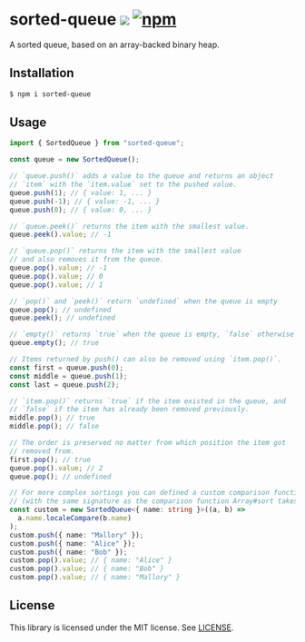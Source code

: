 # sorted-queue ![](https://github.com/badrap/sorted-queue/workflows/tests/badge.svg) [![npm](https://img.shields.io/npm/v/sorted-queue.svg)](https://www.npmjs.com/package/sorted-queue)

A sorted queue, based on an array-backed binary heap.

## Installation

```sh
$ npm i sorted-queue
```

## Usage

```ts
import { SortedQueue } from "sorted-queue";

const queue = new SortedQueue();

// `queue.push()` adds a value to the queue and returns an object
// `item` with the `item.value` set to the pushed value.
queue.push(1); // { value: 1, ... }
queue.push(-1); // { value: -1, ... }
queue.push(0); // { value: 0, ... }

// `queue.peek()` returns the item with the smallest value.
queue.peek().value; // -1

// `queue.pop()` returns the item with the smallest value
// and also removes it from the queue.
queue.pop().value; // -1
queue.pop().value; // 0
queue.pop().value; // 1

// `pop()` and `peek()` return `undefined` when the queue is empty
queue.pop(); // undefined
queue.peek(); // undefined

// `empty()` returns `true` when the queue is empty, `false` otherwise
queue.empty(); // true

// Items returned by push() can also be removed using `item.pop()`.
const first = queue.push(0);
const middle = queue.push(1);
const last = queue.push(2);

// `item.pop()` returns `true` if the item existed in the queue, and
// `false` if the item has already been removed previously.
middle.pop(); // true
middle.pop(); // false

// The order is preserved no matter from which position the item got
// removed from.
first.pop(); // true
queue.pop().value; // 2
queue.pop(); // undefined

// For more complex sortings you can defined a custom comparison function
// (with the same signature as the comparison function Array#sort takes).
const custom = new SortedQueue<{ name: string }>((a, b) =>
  a.name.localeCompare(b.name)
);
custom.push({ name: "Mallory" });
custom.push({ name: "Alice" });
custom.push({ name: "Bob" });
custom.pop().value; // { name: "Alice" }
custom.pop().value; // { name: "Bob" }
custom.pop().value; // { name: "Mallory" }
```

## License

This library is licensed under the MIT license. See [LICENSE](./LICENSE).
